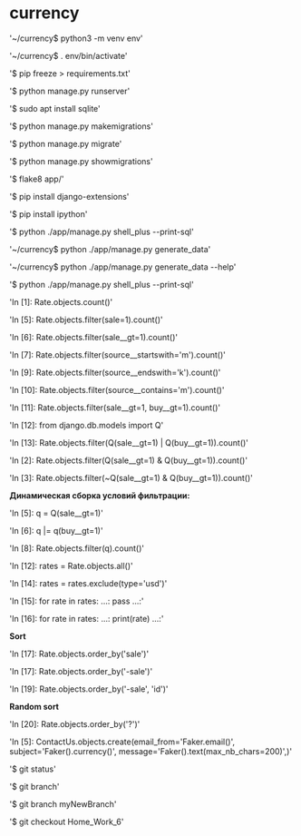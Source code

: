 # currency

'~/currency$ python3 -m venv env'

'~/currency$ . env/bin/activate'

'$ pip freeze > requirements.txt'

'$ python manage.py runserver'

'$ sudo apt install sqlite'

'$ python manage.py makemigrations'

'$ python manage.py migrate'

'$ python manage.py showmigrations'

'$ flake8 app/'

'$ pip install django-extensions'

'$ pip install ipython'

'$ python ./app/manage.py shell_plus --print-sql'

'~/currency$ python ./app/manage.py generate_data'

'~/currency$ python ./app/manage.py generate_data --help'

'$ python ./app/manage.py shell_plus --print-sql'

'In [1]: Rate.objects.count()'

'In [5]: Rate.objects.filter(sale=1).count()'

'In [6]: Rate.objects.filter(sale__gt=1).count()'

'In [7]: Rate.objects.filter(source__startswith='m').count()'

'In [9]: Rate.objects.filter(source__endswith='k').count()'

'In [10]: Rate.objects.filter(source__contains='m').count()'

'In [11]: Rate.objects.filter(sale__gt=1, buy__gt=1).count()'

'In [12]: from django.db.models import Q'

'In [13]: Rate.objects.filter(Q(sale__gt=1) | Q(buy__gt=1)).count()'

'In [2]: Rate.objects.filter(Q(sale__gt=1) & Q(buy__gt=1)).count()'

'In [3]: Rate.objects.filter(~Q(sale__gt=1) & Q(buy__gt=1)).count()'


**Динамическая сборка условий фильтрации:**

'In [5]: q = Q(sale__gt=1)'

'In [6]: q |= q(buy__gt=1)'

'In [8]: Rate.objects.filter(q).count()'

'In [12]: rates = Rate.objects.all()'

'In [14]: rates = rates.exclude(type='usd')'

'In [15]: for rate in rates:
    ...:     pass
    ...:'

'In [16]: for rate in rates:
    ...:     print(rate)
    ...:'

**Sort**

'In [17]: Rate.objects.order_by('sale')'

'In [17]: Rate.objects.order_by('-sale')'

'In [19]: Rate.objects.order_by('-sale', 'id')'

**Random sort**

'In [20]: Rate.objects.order_by('?')'

'In [5]: ContactUs.objects.create(email_from='Faker.email()', subject='Faker().currency()', message='Faker().text(max_nb_chars=200)',)'

'$ git status'

'$ git branch'

'$ git branch myNewBranch'

'$ git checkout Home_Work_6'